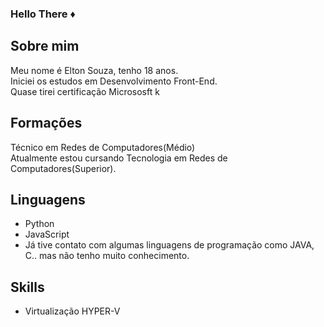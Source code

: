 ### Hello There ♦️
## Sobre mim
Meu nome é Elton Souza, tenho 18 anos.<br>
Iniciei os estudos em Desenvolvimento Front-End.<br>
Quase tirei certificação Micrososft k
## Formações
Técnico em Redes de Computadores(Médio)<br>
Atualmente estou cursando Tecnologia em Redes de Computadores(Superior).<br>
## Linguagens
- Python
- JavaScript
- Já tive contato com algumas linguagens de programação como JAVA, C.. mas não tenho muito conhecimento.
## Skills
- Virtualização HYPER-V
